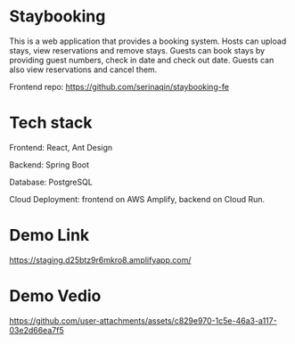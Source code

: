 # Staybooking

This is a web application that provides a booking system. Hosts can upload stays, view reservations and remove stays. Guests can book stays by providing guest numbers, check in date and check out date. Guests can also view reservations and cancel them.

Frontend repo: https://github.com/serinaqin/staybooking-fe

# Tech stack
Frontend: React, Ant Design

Backend: Spring Boot

Database: PostgreSQL

Cloud Deployment: frontend on AWS Amplify, backend on Cloud Run.

# Demo Link
https://staging.d25btz9r6mkro8.amplifyapp.com/

# Demo Vedio
https://github.com/user-attachments/assets/c829e970-1c5e-46a3-a117-03e2d66ea7f5

